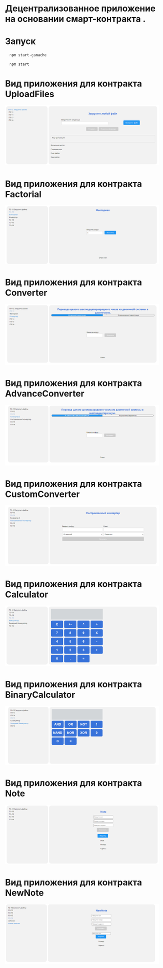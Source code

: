 
# Децентрализованное приложение на основании смарт-контракта .

# Запуск
``` 
  npm start-ganache
```
``` 
  npm start
```
#  Вид приложения для контракта  UploadFiles

 <img alt="Скриншот приложения" src="./media/screenshot-pz12.png"/>

#  Вид приложения для контракта  Factorial

 <img alt="Скриншот приложения" src="./media/screenshot-pz13-factorial.png"/>

#  Вид приложения для контракта  Converter

 <img alt="Скриншот приложения" src="./media/screenshot-pz13-converter.png"/>

#  Вид приложения для контракта  AdvanceConverter

 <img alt="Скриншот приложения" src="./media/screenshot-pz14-advanceconverter.png"/>

#  Вид приложения для контракта  CustomConverter

 <img alt="Скриншот приложения" src="media/screenshot-pz14-customconverter.png"/>

#  Вид приложения для контракта  Calculator

 <img alt="Скриншот приложения" src="./media/screenshot-pz15-calculator.png"/>

#  Вид приложения для контракта  BinaryCalculator

 <img alt="Скриншот приложения" src="./media/screenshot-pz15-binarycalculator.png"/>

#  Вид приложения для контракта  Note

 <img alt="Скриншот приложения" src="./media/screenshot-pz16-note.png"/>

#  Вид приложения для контракта  NewNote

 <img alt="Скриншот приложения" src="./media/screenshot-pz-16-newnote.png"/>


